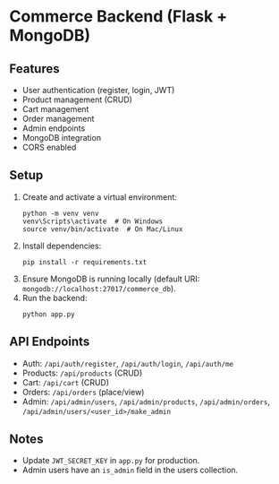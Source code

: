 # Commerce Backend (Flask + MongoDB)

## Features
- User authentication (register, login, JWT)
- Product management (CRUD)
- Cart management
- Order management
- Admin endpoints
- MongoDB integration
- CORS enabled

## Setup
1. Create and activate a virtual environment:
   ```
   python -m venv venv
   venv\Scripts\activate  # On Windows
   source venv/bin/activate  # On Mac/Linux
   ```
2. Install dependencies:
   ```
   pip install -r requirements.txt
   ```
3. Ensure MongoDB is running locally (default URI: `mongodb://localhost:27017/commerce_db`).
4. Run the backend:
   ```
   python app.py
   ```

## API Endpoints
- Auth: `/api/auth/register`, `/api/auth/login`, `/api/auth/me`
- Products: `/api/products` (CRUD)
- Cart: `/api/cart` (CRUD)
- Orders: `/api/orders` (place/view)
- Admin: `/api/admin/users`, `/api/admin/products`, `/api/admin/orders`, `/api/admin/users/<user_id>/make_admin`

## Notes
- Update `JWT_SECRET_KEY` in `app.py` for production.
- Admin users have an `is_admin` field in the users collection.
